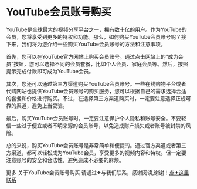 # YouTube会员账号购买

YouTube是全球最大的视频分享平台之一，拥有数十亿的用户。作为YouTube的会员，您将享受到更多的特权和功能。那么，如何购买YouTube会员账号呢？接下来，我们将为您介绍一些购买YouTube会员账号的方法和注意事项。

首先，您可以在YouTube官方网站上购买会员账号。通过点击网站上的“成为会员”按钮，您可以选择不同的会员套餐，比如个人会员、家庭会员等。然后，按照提示完成付款即可成为YouTube会员。

其次，您还可以通过第三方渠道购买YouTube会员账号。一些在线购物平台或者代购网站也提供YouTube会员账号的购买服务，您可以根据自己的需求选择合适的套餐和价格进行购买。不过，在选择第三方渠道购买时，一定要注意选择正规可靠的渠道，避免上当受骗。

最后，购买YouTube会员账号时，一定要注意保护个人隐私和账号安全。不要轻信一些过于便宜或者不明来源的会员账号，以免造成财产损失或者账号被封禁的风险。

总的来说，购买YouTube会员账号是非常简单和便捷的。通过官方渠道或者第三方渠道，都可以轻松成为YouTube会员，享受更多的视频内容和特权。但一定要注意账号的安全和合法性，避免造成不必要的麻烦。

更多 关于YouTube会员账号购买 请通过✈与我们联系，感谢阅读,谢谢！[点✈这里联系](https://w.k02.cc)